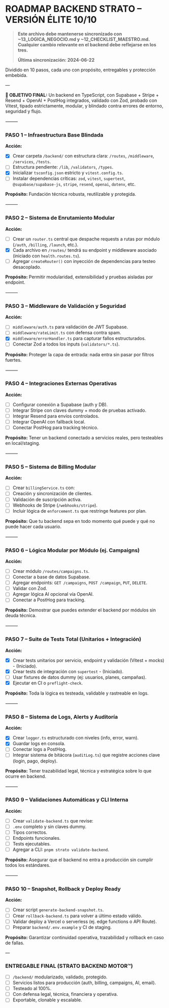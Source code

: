 # ROADMAP BACKEND STRATO – VERSIÓN ÉLITE 10/10

> **Este archivo debe mantenerse sincronizado con ~13_LOGICA_NEGOCIO.md y ~12_CHECKLIST_MAESTRO.md. Cualquier cambio relevante en el backend debe reflejarse en los tres.**
> 
> **Última sincronización: 2024-06-22**

Dividido en 10 pasos, cada uno con propósito, entregables y protección embebida.

—

**🎯 OBJETIVO FINAL:**
Un backend en TypeScript, con Supabase + Stripe + Resend + OpenAI + PostHog integrados, validado con Zod, probado con Vitest, tipado estrictamente, modular, y blindado contra errores de entorno, seguridad y flujo.

⸻

### PASO 1 – Infraestructura Base Blindada

**Acción:**

- [x] Crear carpeta `/backend/` con estructura clara: `/routes`, `/middleware`, `/services`, `/tests`.
- [ ] Estructura pendiente: `/lib`, `/validators`, `/types`.
- [x] Inicializar `tsconfig.json` estricto y `vitest.config.ts`.
- [ ] Instalar dependencias críticas: `zod`, `vitest`, `supertest`, `@supabase/supabase-js`, `stripe`, `resend`, `openai`, `dotenv`, etc.

**Propósito:**
Fundación técnica robusta, reutilizable y protegida.

⸻

### PASO 2 – Sistema de Enrutamiento Modular

**Acción:**

- [ ] Crear un `router.ts` central que despache requests a rutas por módulo (`/auth`, `/billing`, `/launch`, etc.).
- [x] Cada archivo en `/routes/` tendrá su endpoint y middleware asociado (iniciado con `health.routes.ts`).
- [ ] Agregar `createRouter()` con inyección de dependencias para testeo desacoplado.

**Propósito:**
Permitir modularidad, extensibilidad y pruebas aisladas por endpoint.

⸻

### PASO 3 – Middleware de Validación y Seguridad

**Acción:**

- [ ] `middleware/auth.ts` para validación de JWT Supabase.
- [ ] `middleware/rateLimit.ts` con defensa contra spam.
- [x] `middleware/errorHandler.ts` para capturar fallos estructurados.
- [ ] Conectar Zod a todos los inputs (`validators/*.ts`).

**Propósito:**
Proteger la capa de entrada: nada entra sin pasar por filtros fuertes.

⸻

### PASO 4 – Integraciones Externas Operativas

**Acción:**

- [ ] Configurar conexión a Supabase (auth y DB).
- [ ] Integrar Stripe con claves dummy + modo de pruebas activado.
- [ ] Integrar Resend para envíos controlados.
- [ ] Integrar OpenAI con fallback local.
- [ ] Conectar PostHog para tracking técnico.

**Propósito:**
Tener un backend conectado a servicios reales, pero testeables en local/staging.

⸻

### PASO 5 – Sistema de Billing Modular

**Acción:**

- [ ] Crear `billingService.ts` con:
- [ ] Creación y sincronización de clientes.
- [ ] Validación de suscripción activa.
- [ ] Webhooks de Stripe (`/webhooks/stripe`).
- [ ] Incluir lógica de `enforcement.ts` que restringe features por plan.

**Propósito:**
Que tu backend sepa en todo momento qué puede y qué no puede hacer cada usuario.

⸻

### PASO 6 – Lógica Modular por Módulo (ej. Campaigns)

**Acción:**

- [ ] Crear módulo `/routes/campaigns.ts`.
- [ ] Conectar a base de datos Supabase.
- [ ] Agregar endpoints: `GET /campaigns`, `POST /campaign`, `PUT`, `DELETE`.
- [ ] Validar con Zod.
- [ ] Agregar lógica AI opcional vía OpenAI.
- [ ] Conectar a PostHog para tracking.

**Propósito:**
Demostrar que puedes extender el backend por módulos sin deuda técnica.

⸻

### PASO 7 – Suite de Tests Total (Unitarios + Integración)

**Acción:**

- [x] Crear tests unitarios por servicio, endpoint y validación (Vitest + mocks) - (Iniciado).
- [x] Crear tests de integración con `supertest` - (Iniciado).
- [ ] Usar fixtures de datos dummy (ej: usuarios, planes, campañas).
- [x] Ejecutar en CI o `preflight-check`.

**Propósito:**
Toda la lógica es testeada, validable y rastreable en logs.

⸻

### PASO 8 – Sistema de Logs, Alerts y Auditoría

**Acción:**

- [x] Crear `logger.ts` estructurado con niveles (info, error, warn).
- [x] Guardar logs en consola.
- [ ] Conectar logs a PostHog.
- [ ] Integrar sistema de bitácora (`auditLog.ts`) que registre acciones clave (login, pago, deploy).

**Propósito:**
Tener trazabilidad legal, técnica y estratégica sobre lo que ocurre en backend.

⸻

### PASO 9 – Validaciones Automáticas y CLI Interna

**Acción:**

- [ ] Crear `validate-backend.ts` que revise:
- [ ] `.env` completo y sin claves dummy.
- [ ] Tipos correctos.
- [ ] Endpoints funcionales.
- [ ] Tests ejecutables.
- [ ] Agregar a CLI: `pnpm strato validate-backend`.

**Propósito:**
Asegurar que el backend no entra a producción sin cumplir todos los estándares.

⸻

### PASO 10 – Snapshot, Rollback y Deploy Ready

**Acción:**

- [ ] Crear script `generate-backend-snapshot.ts`.
- [ ] Crear `rollback-backend.ts` para volver a último estado válido.
- [ ] Validar deploy a Vercel o serverless (ej. edge functions o API Route).
- [ ] Preparar `backend/.env.example` y CI de staging.

**Propósito:**
Garantizar continuidad operativa, trazabilidad y rollback en caso de fallas.

—

### ENTREGABLE FINAL (STRATO BACKEND MOTOR™)

- [ ] `/backend/` modularizado, validado, protegido.
- [ ] Servicios listos para producción (auth, billing, campaigns, AI, email).
- [ ] Testeado al 100%.
- [ ] Con defensa legal, técnica, financiera y operativa.
- [ ] Exportable, clonable y escalable.
